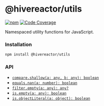 # @hivereactor/utils

[![npm](https://img.shields.io/npm/v/@hivereactor/utils.svg)](npm)
[![Code Coverage](https://img.shields.io/codecov/c/github/hivereactor/javascript-utils.svg)](https://codecov.io/gh/hivereactor/javascript-utils)

Namespaced utility functions for JavaScript.

### Installation

```zsh
npm install @hivereactor/utils
```

### API

* [`compare.shallow(a: any, b: any): boolean`](docs/compare/shallow.md)
* [`equals.nan(a: number): boolean`](docs/equals/nan.md)
* [`filter.empty(a: any): any?`](docs/filter/empty.md)
* [`is.empty(a: any): boolean`](docs/is/empty.md)
* [`is.objectLiteral(a: object): boolean`](docs/is/objectLiteral.md)

